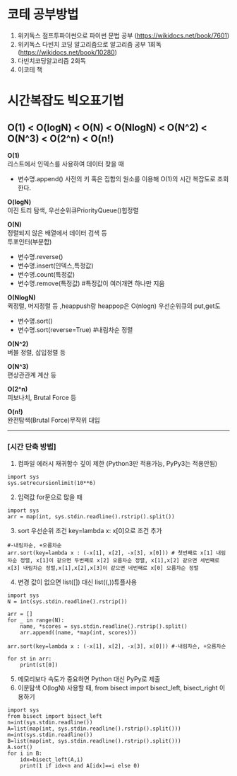 # 코테 공부방법 
1. 위키독스 점프투파이썬으로 파이썬 문법 공부 (https://wikidocs.net/book/7601)
2. 위키독스 다빈치 코딩 알고리즘으로 알고리즘 공부 1회독  (https://wikidocs.net/book/10280)
3. 다빈치코딩알고리즘 2회독
4. 이코테 책 
<!--
3. 이코테 파이썬 책 공부 +  Do it! 알고리즘 코딩테스트(Python) 책공부
4. 백준 알고리즘 분류 제출순으로 풀기 (https://www.acmicpc.net/problem/tags)
-->    
# 시간복잡도 빅오표기법
## O(1) < O(logN) < O(N) < O(NlogN) < O(N^2) < O(N^3) < O(2^n) < O(n!)
**O(1)**     
리스트에서 인덱스를 사용하여 데이터 찾을 때    
- 변수명.append()
사전의 키 혹은 집합의 원소를 이용해 O(1)의 시간 복잡도로 조회한다.
          
**O(logN)**     
이진 트리 탐색, 우선순위큐PriorityQueue()힙정렬     
         
**O(N)**     
정렬되지 않은 배열에서 데이터 검색 등     
투포인터(부분합)     
- 변수명.reverse()
- 변수명.insert(인덱스,특정값)
- 변수명.count(특정값)
- 변수명.remove(특정값) #특정값이 여러개면 하나만 지움
        
**O(NlogN)**     
퀵정렬, 머지정렬 등 ,heappush랑 heappop은 O(nlogn) 우선순위큐의 put,get도     
- 변수명.sort()
- 변수명.sort(reverse=True) #내림차순 정렬
       
**O(N^2)**   
버블 정렬, 삽입정렬 등   
       
**O(N^3)**   
편상관관계 계산 등   
        
**O(2^n)**   
피보나치, Brutal Force 등   
         
**O(n!)**   
완전탐색(Brutal Force)무작위 대입      
   
---
### [시간 단축 방법]
1) 컴파일 에러시 재귀함수 깊이 제한 (Python3만 적용가능, PyPy3는 적용안됨)
```
import sys 
sys.setrecursionlimit(10**6)
```
2) 입력값 for문으로 많을 때
```
import sys
arr = map(int, sys.stdin.readline().rstrip().split())
```
3) sort 우선순위 조건 key=lambda x: x[0]으로 조건 추가
```
#-내림차순, +오름차순
arr.sort(key=lambda x : (-x[1], x[2], -x[3], x[0])) # 첫번째로 x[1] 내림차순 정렬, x[1]이 같으면 두번째로 x[2] 오름차순 정렬, x[1],x[2] 같으면 세번째로 x[3] 내림차순 정렬,x[1],x[2],x[3]이 같으면 네번째로 x[0] 오름차순 정렬 
```
4) 변경 값이 없으면 list([]) 대신 list((,))튜플사용
```
import sys
N = int(sys.stdin.readline().rstrip())

arr = []
for _ in range(N):
    name, *scores = sys.stdin.readline().rstrip().split()
    arr.append((name, *map(int, scores)))

arr.sort(key=lambda x : (-x[1], x[2], -x[3], x[0])) #-내림차순, +오름차순

for st in arr:
    print(st[0])
```
5) 메모리보다 속도가 중요하면 Python 대신 PyPy로 제출 
6) 이분탐색 O(logN) 사용할 때, from bisect import bisect_left, bisect_right 이용하기
```
import sys
from bisect import bisect_left
n=int(sys.stdin.readline()) 
A=list(map(int, sys.stdin.readline().rstrip().split()))
m=int(sys.stdin.readline()) 
B=list(map(int, sys.stdin.readline().rstrip().split()))
A.sort()
for i in B:
    idx=bisect_left(A,i)
    print(1 if idx<n and A[idx]==i else 0)
```
